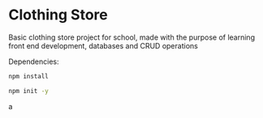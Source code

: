 # Clothing Store
Basic clothing store project for school, made with the purpose of learning front end development, databases and CRUD operations

Dependencies:

```bash
npm install
```

```bash
npm init -y
```
a
